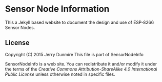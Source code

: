 Sensor Node Information
=======================
This a Jekyll based website to document the design and use of ESP-8266
Sensor Nodes.


License
-------
  Copyright (C) 2015 Jerry Dunmire
  This file is part of SensorNodeInfo

  SensorNodeInfo is a web site. You can redistribute it and/or modify it
  under the terms of the _Creative Commons Attribution-ShareAlike 4.0
  International Public License_ unless otherwise noted in specific
  files.
